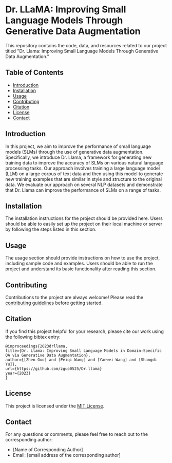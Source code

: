 # Dr. LLaMA: Improving Small Language Models Through Generative Data Augmentation

This repository contains the code, data, and resources related to our project titled "Dr. Llama: Improving Small Language Models Through Generative Data Augmentation."

## Table of Contents

* [Introduction](#introduction)
* [Installation](#installation)
* [Usage](#usage)
* [Contributing](#contributing)
* [Citation](#citation)
* [License](#license)
* [Contact](#contact)

## Introduction

In this project, we aim to improve the performance of small language models (SLMs) through the use of generative data augmentation. Specifically, we introduce Dr. Llama, a framework for generating new training data to improve the accuracy of SLMs on various natural language processing tasks. Our approach involves training a large language model (LLM) on a large corpus of text data and then using this model to generate new training examples that are similar in style and structure to the original data. We evaluate our approach on several NLP datasets and demonstrate that Dr. Llama can improve the performance of SLMs on a range of tasks.

## Installation

The installation instructions for the project should be provided here. Users should be able to easily set up the project on their local machine or server by following the steps listed in this section.

## Usage

The usage section should provide instructions on how to use the project, including sample code and examples. Users should be able to run the project and understand its basic functionality after reading this section.

## Contributing

Contributions to the project are always welcome! Please read the [contributing guidelines](CONTRIBUTING.md) before getting started.

## Citation

If you find this project helpful for your research, please cite our work using the following bibtex entry:

```
@inproceedings{2023drllama,
title={Dr. Llama: Improving Small Language Models in Domain-Specific QA via Generative Data Augmentation},
author={[Zhen Guo] and [Peiqi Wang] and [Yanwei Wang] and [Shangdi Yu]},
url={https://github.com/zguo0525/Dr.llama}
year={2023}
}
```

## License

This project is licensed under the [MIT License](LICENSE).

## Contact

For any questions or comments, please feel free to reach out to the corresponding author:

* [Name of Corresponding Author]
* Email: [email address of the corresponding author]
